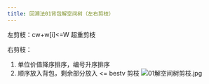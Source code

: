 ```yaml
---
title: 回溯法01背包解空间树（左右剪枝）
---
```

左剪枝：cw+w\[i]<=W 超重剪枝

右剪枝：
1. 单位价值降序排序，编号升序排序
2. 顺序放入背包，剩余部分放入 <= bestv 剪枝
![01解空间树剪枝.jpg](/images/01解空间树剪枝.jpg)